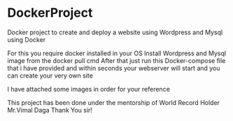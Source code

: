 # DockerProject
Docker project to create and deploy a website using Wordpress and Mysql using Docker

For this you require docker installed in your OS 
Install Wordpress and Mysql image from the docker pull cmd
After that just run this Docker-compose file that i have provided and within seconds your webserver will start and you can create your very own site 

I have attached some images in order for your reference

This project has been done under the mentorship of World Record Holder Mr.Vimal Daga 
Thank You sir!
